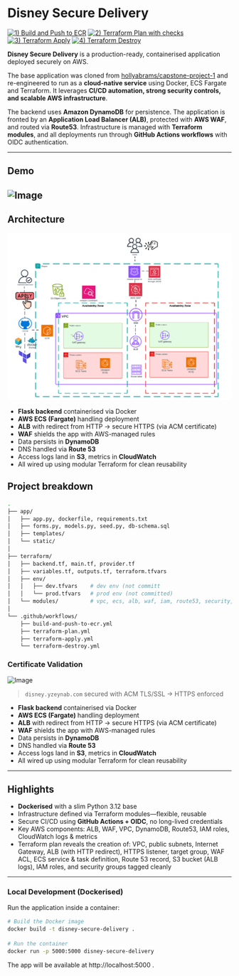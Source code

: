 # Disney Secure Delivery
[![1) Build and Push to ECR](https://github.com/zyusuf88/disney-secure-delivery/actions/workflows/build-and-push-to-ecr.yml/badge.svg)](https://github.com/zyusuf88/disney-secure-delivery/actions/workflows/build-and-push-to-ecr.yml) [![2) Terraform Plan with checks](https://github.com/zyusuf88/disney-secure-delivery/actions/workflows/terrafrom-plan.yml/badge.svg)](https://github.com/zyusuf88/disney-secure-delivery/actions/workflows/terrafrom-plan.yml) [![3) Terraform Apply](https://github.com/zyusuf88/disney-secure-delivery/actions/workflows/terrafrom-apply.yml/badge.svg)](https://github.com/zyusuf88/disney-secure-delivery/actions/workflows/terrafrom-apply.yml) [![4) Terraform Destroy](https://github.com/zyusuf88/disney-secure-delivery/actions/workflows/terraform-destroy.yml/badge.svg)](https://github.com/zyusuf88/disney-secure-delivery/actions/workflows/terraform-destroy.yml)

**Disney Secure Delivery** is a production-ready, containerised application deployed securely on AWS.

The base application was cloned from [hollyabrams/capstone-project-1](https://github.com/hollyabrams/capstone-project-1) and re-engineered to run as a **cloud-native service** using Docker, ECS Fargate and Terraform. It leverages **CI/CD automation, strong security controls, and scalable AWS infrastructure**.

The backend uses **Amazon DynamoDB** for persistence. The application is fronted by an **Application Load Balancer (ALB)**, protected with **AWS WAF**, and routed via **Route53**. Infrastructure is managed with **Terraform modules**, and all deployments run through **GitHub Actions workflows** with OIDC authentication.

---

## Demo

![Image](https://github.com/user-attachments/assets/f8fbc76c-2256-4655-a0b5-9dbb362e6900)
---

## Architecture
![architecture diagram](./assets/Arch%20diagram.png)

- **Flask backend** containerised via Docker
- **AWS ECS (Fargate)** handling deployment
- **ALB** with redirect from HTTP → secure HTTPS (via ACM certificate)
- **WAF** shields the app with AWS-managed rules
- Data persists in **DynamoDB**
- DNS handled via **Route 53**
- Access logs land in **S3**, metrics in **CloudWatch**
- All wired up using modular Terraform for clean reusability

## Project breakdown

```bash
.
├── app/
│   ├── app.py, dockerfile, requirements.txt
│   ├── forms.py, models.py, seed.py, db-schema.sql
│   ├── templates/
│   └── static/
│
├── terraform/
│   ├── backend.tf, main.tf, provider.tf
│   ├── variables.tf, outputs.tf, terraform.tfvars
│   ├── env/
│   │   ├── dev.tfvars    # dev env (not committ
│   │   └── prod.tfvars   # prod env (not committed)
│   └── modules/          # vpc, ecs, alb, waf, iam, route53, security, acm
│
└── .github/workflows/
    ├── build-and-push-to-ecr.yml
    ├── terraform-plan.yml
    ├── terraform-apply.yml
    └── terraform-destroy.yml

```

### Certificate Validation
<img width="1249" height="578" alt="Image" src="https://github.com/user-attachments/assets/c717882f-23e4-409a-9ff3-d486ecf8f38e" />

>  `disney.yzeynab.com` secured with ACM TLS/SSL → HTTPS enforced


- **Flask backend** containerised via Docker
- **AWS ECS (Fargate)** handling deployment
- **ALB** with redirect from HTTP → secure HTTPS (via ACM certificate)
- **WAF** shields the app with AWS-managed rules
- Data persists in **DynamoDB**
- DNS handled via **Route 53**
- Access logs land in **S3**, metrics in **CloudWatch**
- All wired up using modular Terraform for clean reusability

---

## Highlights

- **Dockerised** with a slim Python 3.12 base
- Infrastructure defined via Terraform modules—flexible, reusable
- Secure CI/CD using **GitHub Actions + OIDC**, no long-lived credentials
- Key AWS components: ALB, WAF, VPC, DynamoDB, Route53, IAM roles, CloudWatch logs & metrics
- Terraform plan reveals the creation of: VPC, public subnets, Internet Gateway, ALB (with HTTP redirect), HTTPS listener, target group, WAF ACL, ECS service & task definition, Route 53 record, S3 bucket (ALB logs), IAM roles, and security groups tagged cleanly
---


### Local Development (Dockerised)

Run the application inside a container:

```bash
# Build the Docker image
docker build -t disney-secure-delivery .

# Run the container
docker run -p 5000:5000 disney-secure-delivery
````

The app will be available at http://localhost:5000
.
